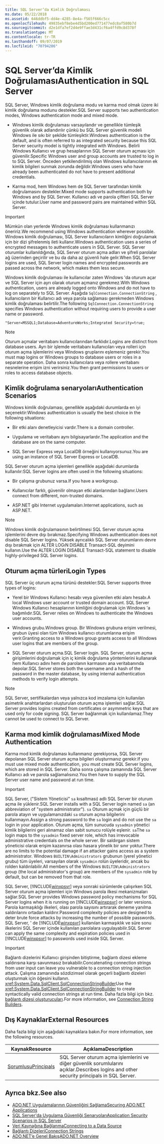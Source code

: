 ```yaml
---
title: SQL Server’da Kimlik Doğrulaması
ms.date: 05/22/2018
ms.assetid: 646ddbf5-dd4e-4285-8e4a-f565f666c5cc
ms.openlocfilehash: 49835ebf8ebe4d5bd200ed771477edc8af580b7d
ms.sourcegitcommit: d2e1dfa7ef2d4e9ffae3d431cf6a4ffd9c8d378f
ms.translationtype: MT
ms.contentlocale: tr-TR
ms.lasthandoff: 09/07/2019
ms.locfileid: "70794286"
---
```

# <a name="authentication-in-sql-server"></a><span data-ttu-id="77a9c-102">SQL Server’da Kimlik Doğrulaması</span><span class="sxs-lookup"><span data-stu-id="77a9c-102">Authentication in SQL Server</span></span>
<span data-ttu-id="77a9c-103">SQL Server, Windows kimlik doğrulama modu ve karma mod olmak üzere iki kimlik doğrulama modunu destekler.</span><span class="sxs-lookup"><span data-stu-id="77a9c-103">SQL Server supports two authentication modes, Windows authentication mode and mixed mode.</span></span>  
  
- <span data-ttu-id="77a9c-104">Windows kimlik doğrulaması varsayılandır ve genellikle tümleşik güvenlik olarak adlandırılır çünkü bu SQL Server güvenlik modeli Windows ile sıkı bir şekilde tümleşiktir.</span><span class="sxs-lookup"><span data-stu-id="77a9c-104">Windows authentication is the default, and is often referred to as integrated security because this SQL Server security model is tightly integrated with Windows.</span></span> <span data-ttu-id="77a9c-105">Belirli Windows Kullanıcı ve grup hesaplarının SQL Server oturum açması için güvenilir.</span><span class="sxs-lookup"><span data-stu-id="77a9c-105">Specific Windows user and group accounts are trusted to log in to SQL Server.</span></span> <span data-ttu-id="77a9c-106">Önceden yetkilendirilmiş olan Windows kullanıcılarının ek kimlik bilgileri sunmak zorunda değildir.</span><span class="sxs-lookup"><span data-stu-id="77a9c-106">Windows users who have already been authenticated do not have to present additional credentials.</span></span>  
  
- <span data-ttu-id="77a9c-107">Karma mod, hem Windows hem de SQL Server tarafından kimlik doğrulamasını destekler.</span><span class="sxs-lookup"><span data-stu-id="77a9c-107">Mixed mode supports authentication both by Windows and by SQL Server.</span></span> <span data-ttu-id="77a9c-108">Kullanıcı adı ve parola çiftleri SQL Server içinde tutulur.</span><span class="sxs-lookup"><span data-stu-id="77a9c-108">User name and password pairs are maintained within SQL Server.</span></span>  
  
> [!IMPORTANT]
> <span data-ttu-id="77a9c-109">Mümkün olan yerlerde Windows kimlik doğrulaması kullanmanızı öneririz.</span><span class="sxs-lookup"><span data-stu-id="77a9c-109">We recommend using Windows authentication wherever possible.</span></span> <span data-ttu-id="77a9c-110">Windows kimlik doğrulaması, SQL Server kullanıcıların kimliğini doğrulamak için bir dizi şifrelenmiş ileti kullanır.</span><span class="sxs-lookup"><span data-stu-id="77a9c-110">Windows authentication uses a series of encrypted messages to authenticate users in SQL Server.</span></span> <span data-ttu-id="77a9c-111">SQL Server oturumlar kullanıldığında, SQL Server oturum açma adları ve şifreli parolalar ağ üzerinden geçirilir ve bu da daha az güvenli hale gelir.</span><span class="sxs-lookup"><span data-stu-id="77a9c-111">When SQL Server logins are used, SQL Server login names and encrypted passwords are passed across the network, which makes them less secure.</span></span>  
  
 <span data-ttu-id="77a9c-112">Windows kimlik doğrulaması ile kullanıcılar zaten Windows 'da oturum açar ve SQL Server için ayrı olarak oturum açmanız gerekmez.</span><span class="sxs-lookup"><span data-stu-id="77a9c-112">With Windows authentication, users are already logged onto Windows and do not have to log on separately to SQL Server.</span></span> <span data-ttu-id="77a9c-113">Aşağıda `SqlConnection.ConnectionString` , kullanıcıların bir Kullanıcı adı veya parola sağlaması gerekmeden Windows kimlik doğrulaması belirtilir.</span><span class="sxs-lookup"><span data-stu-id="77a9c-113">The following `SqlConnection.ConnectionString` specifies Windows authentication without requiring users to provide a user name or password.</span></span>  
  
```  
"Server=MSSQL1;Database=AdventureWorks;Integrated Security=true;  
```  
  
> [!NOTE]
> <span data-ttu-id="77a9c-114">Oturum açmalar veritabanı kullanıcılarından farklıdır.</span><span class="sxs-lookup"><span data-stu-id="77a9c-114">Logins are distinct from database users.</span></span> <span data-ttu-id="77a9c-115">Ayrı bir işlemde veritabanı kullanıcıları veya rolleri için oturum açma işlemlerini veya Windows gruplarını eşlemeniz gerekir.</span><span class="sxs-lookup"><span data-stu-id="77a9c-115">You must map logins or Windows groups to database users or roles in a separate operation.</span></span> <span data-ttu-id="77a9c-116">Daha sonra kullanıcılara veya rollere veritabanı nesnelerine erişim izni verirsiniz.</span><span class="sxs-lookup"><span data-stu-id="77a9c-116">You then grant permissions to users or roles to access database objects.</span></span>  
  
## <a name="authentication-scenarios"></a><span data-ttu-id="77a9c-117">Kimlik doğrulama senaryoları</span><span class="sxs-lookup"><span data-stu-id="77a9c-117">Authentication Scenarios</span></span>  
 <span data-ttu-id="77a9c-118">Windows kimlik doğrulaması, genellikle aşağıdaki durumlarda en iyi seçenektir:</span><span class="sxs-lookup"><span data-stu-id="77a9c-118">Windows authentication is usually the best choice in the following situations:</span></span>  
  
- <span data-ttu-id="77a9c-119">Bir etki alanı denetleyicisi vardır.</span><span class="sxs-lookup"><span data-stu-id="77a9c-119">There is a domain controller.</span></span>  
  
- <span data-ttu-id="77a9c-120">Uygulama ve veritabanı aynı bilgisayarlardır.</span><span class="sxs-lookup"><span data-stu-id="77a9c-120">The application and the database are on the same computer.</span></span>  
  
- <span data-ttu-id="77a9c-121">SQL Server Express veya LocalDB örneğini kullanıyorsunuz.</span><span class="sxs-lookup"><span data-stu-id="77a9c-121">You are using an instance of SQL Server Express or LocalDB.</span></span>  
  
 <span data-ttu-id="77a9c-122">SQL Server oturum açma işlemleri genellikle aşağıdaki durumlarda kullanılır:</span><span class="sxs-lookup"><span data-stu-id="77a9c-122">SQL Server logins are often used in the following situations:</span></span>  
  
- <span data-ttu-id="77a9c-123">Bir çalışma grubunuz varsa.</span><span class="sxs-lookup"><span data-stu-id="77a9c-123">If you have a workgroup.</span></span>  
  
- <span data-ttu-id="77a9c-124">Kullanıcılar farklı, güvenilir olmayan etki alanlarından bağlanır.</span><span class="sxs-lookup"><span data-stu-id="77a9c-124">Users connect from different, non-trusted domains.</span></span>  
  
- <span data-ttu-id="77a9c-125">ASP.NET gibi Internet uygulamaları.</span><span class="sxs-lookup"><span data-stu-id="77a9c-125">Internet applications, such as ASP.NET.</span></span>  
  
> [!NOTE]
> <span data-ttu-id="77a9c-126">Windows kimlik doğrulamasının belirtilmesi SQL Server oturum açma işlemlerini devre dışı bırakmaz.</span><span class="sxs-lookup"><span data-stu-id="77a9c-126">Specifying Windows authentication does not disable SQL Server logins.</span></span> <span data-ttu-id="77a9c-127">Yüksek ayrıcalıklı SQL Server oturumlarını devre dışı bırakmak için ALTER LOGıN DISABLE Transact-SQL deyimini kullanın.</span><span class="sxs-lookup"><span data-stu-id="77a9c-127">Use the ALTER LOGIN DISABLE Transact-SQL statement to disable highly-privileged SQL Server logins.</span></span>  
  
## <a name="login-types"></a><span data-ttu-id="77a9c-128">Oturum açma türleri</span><span class="sxs-lookup"><span data-stu-id="77a9c-128">Login Types</span></span>  
 <span data-ttu-id="77a9c-129">SQL Server üç oturum açma türünü destekler:</span><span class="sxs-lookup"><span data-stu-id="77a9c-129">SQL Server supports three types of logins:</span></span>  
  
- <span data-ttu-id="77a9c-130">Yerel bir Windows Kullanıcı hesabı veya güvenilen etki alanı hesabı.</span><span class="sxs-lookup"><span data-stu-id="77a9c-130">A local Windows user account or trusted domain account.</span></span> <span data-ttu-id="77a9c-131">SQL Server Windows Kullanıcı hesaplarının kimliğini doğrulamak için Windows 'a bağımlıdır.</span><span class="sxs-lookup"><span data-stu-id="77a9c-131">SQL Server relies on Windows to authenticate the Windows user accounts.</span></span>  
  
- <span data-ttu-id="77a9c-132">Windows grubu.</span><span class="sxs-lookup"><span data-stu-id="77a9c-132">Windows group.</span></span> <span data-ttu-id="77a9c-133">Bir Windows grubuna erişim verilmesi, grubun üyesi olan tüm Windows kullanıcı oturumlarına erişim verir.</span><span class="sxs-lookup"><span data-stu-id="77a9c-133">Granting access to a Windows group grants access to all Windows user logins that are members of the group.</span></span>  
  
- <span data-ttu-id="77a9c-134">SQL Server oturum açma.</span><span class="sxs-lookup"><span data-stu-id="77a9c-134">SQL Server login.</span></span> <span data-ttu-id="77a9c-135">SQL Server, oturum açma girişimlerini doğrulamak için iç kimlik doğrulama yöntemlerini kullanarak hem Kullanıcı adını hem de parolanın karmasını ana veritabanında depolar.</span><span class="sxs-lookup"><span data-stu-id="77a9c-135">SQL Server stores both the username and a hash of the password in the master database, by using internal authentication methods to verify login attempts.</span></span>  
  
> [!NOTE]
> <span data-ttu-id="77a9c-136">SQL Server, sertifikalardan veya yalnızca kod imzalama için kullanılan asimetrik anahtarlardan oluşturulan oturum açma işlemleri sağlar.</span><span class="sxs-lookup"><span data-stu-id="77a9c-136">SQL Server provides logins created from certificates or asymmetric keys that are used only for code signing.</span></span> <span data-ttu-id="77a9c-137">SQL Server bağlanmak için kullanılamaz.</span><span class="sxs-lookup"><span data-stu-id="77a9c-137">They cannot be used to connect to SQL Server.</span></span>  
  
## <a name="mixed-mode-authentication"></a><span data-ttu-id="77a9c-138">Karma mod kimlik doğrulaması</span><span class="sxs-lookup"><span data-stu-id="77a9c-138">Mixed Mode Authentication</span></span>  
 <span data-ttu-id="77a9c-139">Karma mod kimlik doğrulaması kullanmanız gerekiyorsa, SQL Server depolanan SQL Server oturum açma bilgileri oluşturmanız gerekir.</span><span class="sxs-lookup"><span data-stu-id="77a9c-139">If you must use mixed mode authentication, you must create SQL Server logins, which are stored in SQL Server.</span></span> <span data-ttu-id="77a9c-140">Daha sonra çalışma zamanında SQL Server Kullanıcı adı ve parola sağlamalısınız.</span><span class="sxs-lookup"><span data-stu-id="77a9c-140">You then have to supply the SQL Server user name and password at run time.</span></span>  
  
> [!IMPORTANT]
> <span data-ttu-id="77a9c-141">SQL Server, ("Sistem Yöneticisi" `sa` kısaltması) adlı SQL Server bir oturum açma ile yüklenir.</span><span class="sxs-lookup"><span data-stu-id="77a9c-141">SQL Server installs with a SQL Server login named `sa` (an abbreviation of "system administrator").</span></span> <span data-ttu-id="77a9c-142">`sa` Oturum açmak için güçlü bir parola atayın ve uygulamanızdaki `sa` oturum açma bilgilerini kullanmayın.</span><span class="sxs-lookup"><span data-stu-id="77a9c-142">Assign a strong password to the `sa` login and do not use the `sa` login in your application.</span></span> <span data-ttu-id="77a9c-143">Oturum açma, tüm sunucuda `sysadmin` yönetici kimlik bilgilerini geri alınamaz olan sabit sunucu rolüyle eşlenir. `sa`</span><span class="sxs-lookup"><span data-stu-id="77a9c-143">The `sa` login maps to the `sysadmin` fixed server role, which has irrevocable administrative credentials on the whole server.</span></span> <span data-ttu-id="77a9c-144">Bir saldırgan sistem yöneticisi olarak erişim kazanırsa olası hasara yönelik bir sınır yoktur.</span><span class="sxs-lookup"><span data-stu-id="77a9c-144">There are no limits to the potential damage if an attacker gains access as a system administrator.</span></span> <span data-ttu-id="77a9c-145">Windows `BUILTIN\Administrators` grubunun (yerel yönetici grubu) tüm üyeleri, varsayılan olarak `sysadmin` rolün üyeleridir, ancak bu rolden kaldırılabilir.</span><span class="sxs-lookup"><span data-stu-id="77a9c-145">All members of the Windows `BUILTIN\Administrators` group (the local administrator's group) are members of the `sysadmin` role by default, but can be removed from that role.</span></span>  
  
 <span data-ttu-id="77a9c-146">SQL Server, [!INCLUDE[winxpsvr](../../../../../includes/winxpsvr-md.md)] veya sonraki sürümlerde çalışırken SQL Server oturum açma işlemleri için Windows parola ilkesi mekanizmaları sağlar.</span><span class="sxs-lookup"><span data-stu-id="77a9c-146">SQL Server provides Windows password policy mechanisms for SQL Server logins when it is running on [!INCLUDE[winxpsvr](../../../../../includes/winxpsvr-md.md)] or later versions.</span></span> <span data-ttu-id="77a9c-147">Parola karmaşıklığı ilkeleri, olası parola sayısını artırarak deneme yanılma saldırılarını ortadan kaldırır.</span><span class="sxs-lookup"><span data-stu-id="77a9c-147">Password complexity policies are designed to deter brute force attacks by increasing the number of possible passwords.</span></span> <span data-ttu-id="77a9c-148">SQL Server, ' de [!INCLUDE[winxpsvr](../../../../../includes/winxpsvr-md.md)] kullanılan karmaşıklık ve süre sonu ilkelerini SQL Server içinde kullanılan parolalara uygulayabilir.</span><span class="sxs-lookup"><span data-stu-id="77a9c-148">SQL Server can apply the same complexity and expiration policies used in [!INCLUDE[winxpsvr](../../../../../includes/winxpsvr-md.md)] to passwords used inside SQL Server.</span></span>  
  
> [!IMPORTANT]
> <span data-ttu-id="77a9c-149">Bağlantı dizelerini Kullanıcı girişinden bitiştirme, bağlantı dizesi ekleme saldırısına karşı savunmasız bırakabilir.</span><span class="sxs-lookup"><span data-stu-id="77a9c-149">Concatenating connection strings from user input can leave you vulnerable to a connection string injection attack.</span></span> <span data-ttu-id="77a9c-150">Çalışma zamanında sözdizimsel olarak geçerli bağlantı dizeleri oluşturmak için öğesini kullanın. <xref:System.Data.SqlClient.SqlConnectionStringBuilder></span><span class="sxs-lookup"><span data-stu-id="77a9c-150">Use the <xref:System.Data.SqlClient.SqlConnectionStringBuilder> to create syntactically valid connection strings at run time.</span></span> <span data-ttu-id="77a9c-151">Daha fazla bilgi için bkz. [bağlantı dizesi oluşturucuları](../connection-string-builders.md).</span><span class="sxs-lookup"><span data-stu-id="77a9c-151">For more information, see [Connection String Builders](../connection-string-builders.md).</span></span>  
  
## <a name="external-resources"></a><span data-ttu-id="77a9c-152">Dış Kaynaklar</span><span class="sxs-lookup"><span data-stu-id="77a9c-152">External Resources</span></span>  
 <span data-ttu-id="77a9c-153">Daha fazla bilgi için aşağıdaki kaynaklara bakın.</span><span class="sxs-lookup"><span data-stu-id="77a9c-153">For more information, see the following resources.</span></span>  
  
|<span data-ttu-id="77a9c-154">Kaynak</span><span class="sxs-lookup"><span data-stu-id="77a9c-154">Resource</span></span>|<span data-ttu-id="77a9c-155">Açıklama</span><span class="sxs-lookup"><span data-stu-id="77a9c-155">Description</span></span>|  
|--------------|-----------------|  
|[<span data-ttu-id="77a9c-156">Sorumlusu</span><span class="sxs-lookup"><span data-stu-id="77a9c-156">Principals</span></span>](/sql/relational-databases/security/authentication-access/principals-database-engine)|<span data-ttu-id="77a9c-157">SQL Server oturum açma işlemlerini ve diğer güvenlik sorumlularını açıklar.</span><span class="sxs-lookup"><span data-stu-id="77a9c-157">Describes logins and other security principals in SQL Server.</span></span>|  
  
## <a name="see-also"></a><span data-ttu-id="77a9c-158">Ayrıca bkz.</span><span class="sxs-lookup"><span data-stu-id="77a9c-158">See also</span></span>

- [<span data-ttu-id="77a9c-159">ADO.NET Uygulamalarının Güvenliğini Sağlama</span><span class="sxs-lookup"><span data-stu-id="77a9c-159">Securing ADO.NET Applications</span></span>](../securing-ado-net-applications.md)
- [<span data-ttu-id="77a9c-160">SQL Server'da Uygulama Güvenliği Senaryoları</span><span class="sxs-lookup"><span data-stu-id="77a9c-160">Application Security Scenarios in SQL Server</span></span>](application-security-scenarios-in-sql-server.md)
- [<span data-ttu-id="77a9c-161">Veri Kaynağına Bağlanma</span><span class="sxs-lookup"><span data-stu-id="77a9c-161">Connecting to a Data Source</span></span>](../connecting-to-a-data-source.md)
- [<span data-ttu-id="77a9c-162">Bağlantı Dizeleri</span><span class="sxs-lookup"><span data-stu-id="77a9c-162">Connection Strings</span></span>](../connection-strings.md)
- [<span data-ttu-id="77a9c-163">ADO.NET’e Genel Bakış</span><span class="sxs-lookup"><span data-stu-id="77a9c-163">ADO.NET Overview</span></span>](../ado-net-overview.md)
